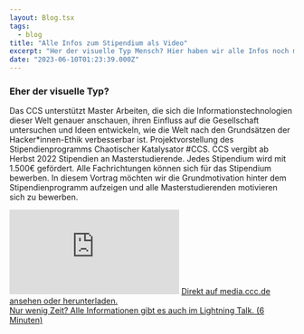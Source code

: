 ```yaml
---
layout: Blog.tsx
tags:
  - blog
title: "Alle Infos zum Stipendium als Video"
excerpt: "Her der visuelle Typ Mensch? Hier haben wir alle Infos noch mal als Video zusammen gefasst."
date: "2023-06-10T01:23:39.000Z"
---
```


<h3 id="gpn21-video">Eher der visuelle Typ?</h3>

Das CCS unterstützt Master Arbeiten, die sich die Informationstechnologien dieser Welt genauer anschauen, ihren Einfluss auf die Gesellschaft untersuchen und Ideen entwickeln, wie die Welt nach den Grundsätzen der Hacker\*innen-Ethik verbesserbar ist.
Projektvorstellung des Stipendienprogramms Chaotischer Katalysator #CCS. CCS vergibt ab Herbst 2022 Stipendien an Masterstudierende. Jedes Stipendium wird mit 1.500€ gefördert. Alle Fachrichtungen können sich für das Stipendium bewerben.
In diesem Vortrag möchten wir die Grundmotivation hinter dem Stipendienprogramm aufzeigen und alle Masterstudierenden motivieren sich zu bewerben.

<iframe class="gpn21-video" src="https://media.ccc.de/v/gpn21-176-ccs-chaotischer-catalysator-stipendien/oembed" frameborder="0" allowfullscreen></iframe>
<a href="https://media.ccc.de/v/gpn21-176-ccs-chaotischer-catalysator-stipendien">Direkt auf media.ccc.de ansehen oder herunterladen.</a><br/>
<a href="https://media.ccc.de/v/camp2023-57134-chaotischer_catalysator_stipendien">Nur wenig Zeit? Alle Informationen gibt es auch im Lightning Talk. (6 Minuten)</a>
